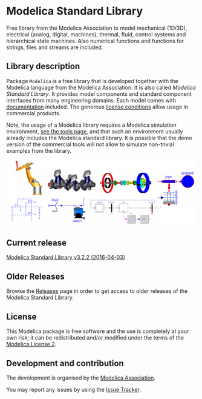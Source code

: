 # Modelica Standard Library

Free library from the Modelica Association to model mechanical (1D/3D), electrical (analog, digital, machines), thermal, fluid, control systems and hierarchical state machines. Also numerical functions and functions for strings, files and streams are included.

## Library description

Package `Modelica` is a free library that is developed together with the Modelica language from the Modelica Association. It is also called *Modelica Standard Library*. It provides model components and standard component interfaces from many engineering domains. Each model comes with [documentation](https://modelica.github.io/Modelica/) included. The generous [license conditions](https://www.modelica.org/licenses/ModelicaLicense2) allow usage in commercial products.

Note, the usage of a Modelica library requires a Modelica simulation environment, [see the tools page](https://www.modelica.org/tools/), and that such an environment usually already includes the Modelica standard library. It is possible that the demo version of the commercial tools will not allow to simulate non-trivial examples from the library.

![ModelicaLibraries](Modelica/Resources/Images/UsersGuide/ModelicaLibraries.png)


## Current release

[Modelica Standard Library v3.2.2 (2016-04-03)](../../releases/tag/v3.2.2)

## Older Releases

Browse the [Releases](releases) page in order to get access to older releases of the Modelica Standard Library.

## License

This Modelica package is free software and the use is completely at your own risk;
it can be redistributed and/or modified under the terms of the [Modelica License 2](https://modelica.org/licenses/ModelicaLicense2).

## Development and contribution
The devolopment is organised by the [Modelica Association](https://www.modelica.org/association).

You may report any issues by using the [Issue Tracker](../../issues).
